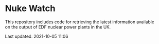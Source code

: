 # Nuke Watch

This repository includes code for retrieving the latest information available on the output of EDF nuclear power plants in the UK.

Last updated: 2021-10-05 11:06